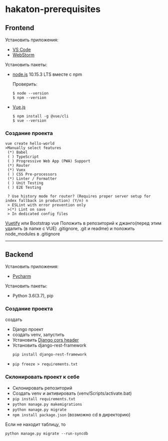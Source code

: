 # hakaton-prerequisites

## Frontend
Установить приложения:
+ [VS Code](https://code.visualstudio.com/)  
+ [WebStorm](https://www.jetbrains.com/webstorm/)

Установить пакеты:
+ [node.js](https://nodejs.org/) 10.15.3 LTS вместе с npm

  Проверить: 
  ~~~
  $ node --version
  $ npm --version
  ~~~
+ [Vue.js](https://cli.vuejs.org/guide/installation.html) 
  ~~~
  $ npm install -g @vue/cli
  $ vue --version
  ~~~
  
  
### Создание проекта
~~~
vue create hello-world
>Manually select features
 (*) Babel
 ( ) TypeScript
 ( ) Progressive Web App (PWA) Support
 (*) Router
 (*) Vuex
 ( ) CSS Pre-processors
 (*) Linter / Formatter
 ( ) Unit Testing
 ( ) E2E Testing
 
 ? Use history mode for router? (Requires proper server setup for index fallback in production) (Y/n) n
 > ESLint with error prevention only
 >(*) Lint on save
 > In dedicated config files
~~~

[Vuetify](https://www.youtube.com/watch?v=taLKQfoS87I&list=PL4cUxeGkcC9iCKx06qSncuvEPZ7x1UnKD&index=6&t=0s) или Bootstrap vue
Положить в репозиторий к джанго(перед этим удалить (в папке с VUE) .gitignore, .git и readme) 
и положить node_modules в .gitignore

  ---
## Backend
Установить приложения:
+ [Pycharm](https://www.jetbrains.com/pycharm/)

Установить пакеты:
+ Python 3.6(3.7), pip

### Создание проекта
создать 
+ Django проект
+ создать venv, запустить
+ Установить [Django cors header](https://pypi.org/project/django-cors-headers/)
+ Установить django-rest-framework
   ~~~
   pip install django-rest-framework
   ~~~
+ `pip freeze > requirements.txt`

### Склонировать проект к себе
+ Склонировать репозиторий
+ Cоздать venv и активировать (venv/Scripts/activate.bat)
+ `pip install requirements.txt`
+ `python manage.py makemigrations`
+ `python manage.py migrate`
+ `npm install package.json` (возможно cd в директорию) 

Если не находит таблицу, то

`python manage.py migrate --run-syncdb`
